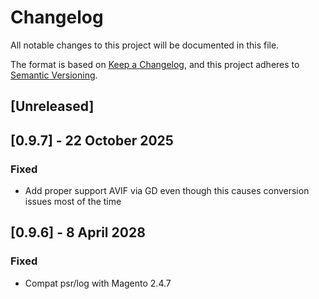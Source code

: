 # Changelog
All notable changes to this project will be documented in this file.

The format is based on [Keep a Changelog](https://keepachangelog.com/en/1.0.0/),
and this project adheres to [Semantic Versioning](https://semver.org/spec/v2.0.0.html).

## [Unreleased]

## [0.9.7] - 22 October 2025
### Fixed
- Add proper support AVIF via GD even though this causes conversion issues most of the time

## [0.9.6] - 8 April 2028
### Fixed
- Compat psr/log with Magento 2.4.7
